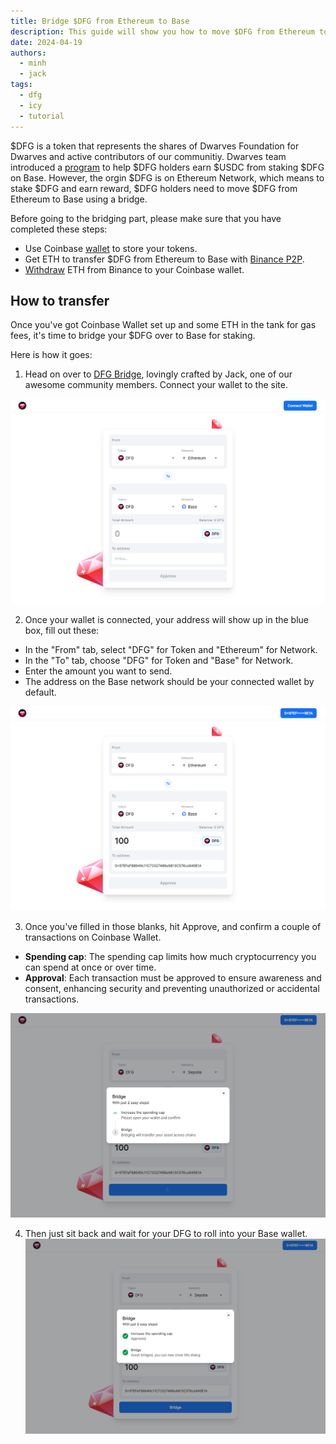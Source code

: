 ```yaml
---
title: Bridge $DFG from Ethereum to Base
description: This guide will show you how to move $DFG from Ethereum to Base using a bridge.
date: 2024-04-19
authors:
  - minh
  - jack
tags:
  - dfg
  - icy
  - tutorial
---
```


$DFG is a token that represents the shares of Dwarves Foundation for Dwarves and active contributors of our communitiy. Dwarves team introduced a [program](stake-dfg-and-earn.md) to help $DFG holders earn $USDC from staking $DFG on Base. However, the orgin $DFG is on Ethereum Network, which means to stake $DFG and earn reward, $DFG holders need to move $DFG from Ethereum to Base using a bridge.

Before going to the bridging part, please make sure that you have completed these steps:

- Use Coinbase [wallet](setup-crypto-wallet.md) to store your tokens.
- Get ETH to transfer $DFG from Ethereum to Base with [Binance P2P](https://www.binance.com/en/blog/p2p/binance-p2p-newbie-guide-7428324997079645557).
- [Withdraw](https://www.binance.com/en/support/faq/how-to-withdraw-crypto-from-binance-115003670492) ETH from Binance to your Coinbase wallet.

## How to transfer

Once you've got Coinbase Wallet set up and some ETH in the tank for gas fees, it's time to bridge your $DFG over to Base for staking.

Here is how it goes:

1. Head on over to [DFG Bridge](https://bridge.d.foundation/), lovingly crafted by Jack, one of our awesome community members. Connect your wallet to the site.

![](assets/how-to-transfer-dfg-from-eth-to-base-for-staking_bridge.d.foundation.webp)

2. Once your wallet is connected, your address will show up in the blue box, fill out these:

- In the "From" tab, select "DFG" for Token and "Ethereum" for Network.
- In the "To" tab, choose "DFG" for Token and "Base" for Network.
- Enter the amount you want to send.
- The address on the Base network should be your connected wallet by default.

![](assets/how-to-transfer-dfg-from-eth-to-base-for-staking_bride_amount.webp)

3. Once you've filled in those blanks, hit Approve, and confirm a couple of transactions on Coinbase Wallet.

- **Spending cap**: The spending cap limits how much cryptocurrency you can spend at once or over time.
- **Approval**: Each transaction must be approved to ensure awareness and consent, enhancing security and preventing unauthorized or accidental transactions.

![](assets/how-to-transfer-dfg-from-eth-to-base-for-staking_approve_bride.webp)

4. Then just sit back and wait for your DFG to roll into your Base wallet.
   ![](assets/how-to-transfer-dfg-from-eth-to-base-for-staking_approve_bride_3.webp)
